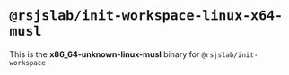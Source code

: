 # `@rsjslab/init-workspace-linux-x64-musl`

This is the **x86_64-unknown-linux-musl** binary for `@rsjslab/init-workspace`
